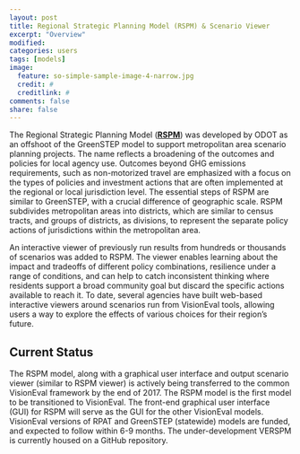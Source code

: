 ```yaml
---
layout: post
title: Regional Strategic Planning Model (RSPM) & Scenario Viewer
excerpt: "Overview"
modified: 
categories: users
tags: [models]
image:
  feature: so-simple-sample-image-4-narrow.jpg
  credit: #
  creditlink: #
comments: false
share: false
---
```


The Regional Strategic Planning Model (<a href="http://www.oregon.gov/ODOT/Planning/Documents/RSPM-Quick-Summary.pdf" target="_blank">**RSPM**</a>) was developed by ODOT as an offshoot of the GreenSTEP model to support metropolitan area scenario planning projects. The name reflects a broadening of the outcomes and policies for local agency use. Outcomes beyond GHG emissions requirements, such as non-motorized travel are emphasized with a focus on the types of policies and investment actions that are often implemented at the regional or local jurisdiction level. The essential steps of RSPM are similar to GreenSTEP, with a crucial difference of geographic scale. RSPM subdivides metropolitan areas into districts, which are similar to census tracts, and groups of districts, as divisions, to represent the separate policy actions of jurisdictions within the metropolitan area.  

An interactive viewer of previously run results from hundreds or thousands of scenarios was added to RSPM.  The viewer enables learning about the impact and tradeoffs of different policy combinations, resilience under a range of conditions, and can help to catch inconsistent thinking where residents support a broad community goal but discard the specific actions available to reach it. To date, several agencies have built web-based interactive viewers around scenarios run from VisionEval tools, allowing users a way to explore the effects of various choices for their region’s future.  

## Current Status

The RSPM model, along with a graphical user interface and output scenario viewer (similar to RSPM viewer) is actively being transferred to the common VisionEval framework by the end of 2017. The RSPM model is the first model to be transitioned to VisionEval. The front-end graphical user interface (GUI) for RSPM will serve as the GUI for the other VisionEval models. VisionEval versions of RPAT and GreenSTEP (statewide) models are funded, and expected to follow within 6-9 months. The under-development VERSPM is currently housed on a GitHub repository. 
